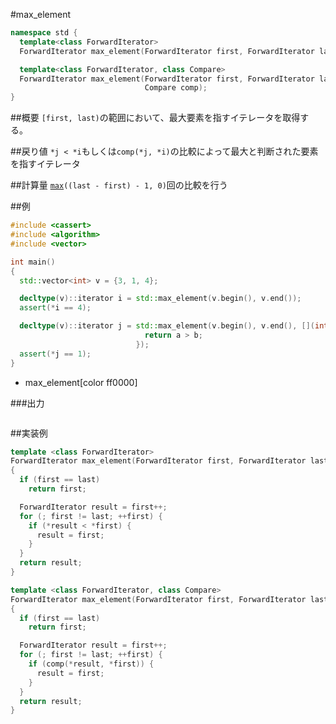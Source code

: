 #max_element
```cpp
namespace std {
  template<class ForwardIterator>
  ForwardIterator max_element(ForwardIterator first, ForwardIterator last);

  template<class ForwardIterator, class Compare>
  ForwardIterator max_element(ForwardIterator first, ForwardIterator last,
                              Compare comp);
}
```

##概要
`[first, last)`の範囲において、最大要素を指すイテレータを取得する。



##戻り値
`*j < *i`もしくは`comp(*j, *i)`の比較によって最大と判断された要素を指すイテレータ


##計算量
[`max`](/reference/algorithm/max.md)`((last - first) - 1, 0)`回の比較を行う


##例
```cpp
#include <cassert>
#include <algorithm>
#include <vector>

int main()
{
  std::vector<int> v = {3, 1, 4};

  decltype(v)::iterator i = std::max_element(v.begin(), v.end());
  assert(*i == 4);

  decltype(v)::iterator j = std::max_element(v.begin(), v.end(), [](int a, int b) {
                              return a > b;
                            });
  assert(*j == 1);
}
```
* max_element[color ff0000]

###出力
```
```


##実装例
```cpp
template <class ForwardIterator>
ForwardIterator max_element(ForwardIterator first, ForwardIterator last)
{
  if (first == last)
    return first;

  ForwardIterator result = first++;
  for (; first != last; ++first) {
    if (*result < *first) {
      result = first;
    }
  }
  return result;
}

template <class ForwardIterator, class Compare>
ForwardIterator max_element(ForwardIterator first, ForwardIterator last, Compare comp)
{
  if (first == last)
    return first;

  ForwardIterator result = first++;
  for (; first != last; ++first) {
    if (comp(*result, *first)) {
      result = first;
    }
  }
  return result;
}
```

